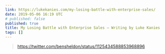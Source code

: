 ```yaml
---
link: https://lukekanies.com/my-losing-battle-with-enterprise-sales/
date: 2019-05-06 16:19 UTC
# published: false
published: true
title: My Losing Battle with Enterprise Sales – Writing by Luke Kanies
tags: []
---
```


> https://twitter.com/bensheldon/status/1125434588853968896

